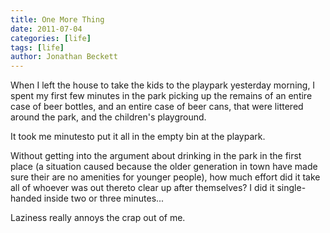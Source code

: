 ```yaml
---
title: One More Thing
date: 2011-07-04
categories: [life]
tags: [life]
author: Jonathan Beckett
---
```


When I left the house to take the kids to the playpark yesterday morning, I spent my first few minutes in the park picking up the remains of an entire case of beer bottles, and an entire case of beer cans, that were littered around the park, and the children's playground.

It took me minutesto put it all in the empty bin at the playpark.

Without getting into the argument about drinking in the park in the first place (a situation caused because the older generation in town have made sure their are no amenities for younger people), how much effort did it take all of whoever was out thereto clear up after themselves? I did it single-handed inside two or three minutes...

Laziness really annoys the crap out of me.